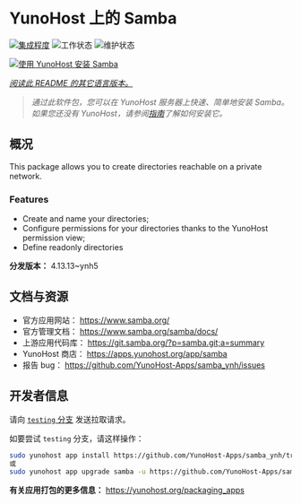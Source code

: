 <!--
注意：此 README 由 <https://github.com/YunoHost/apps/tree/master/tools/readme_generator> 自动生成
请勿手动编辑。
-->

# YunoHost 上的 Samba

[![集成程度](https://apps.yunohost.org/badge/integration/samba)](https://ci-apps.yunohost.org/ci/apps/samba/)
![工作状态](https://apps.yunohost.org/badge/state/samba)
![维护状态](https://apps.yunohost.org/badge/maintained/samba)

[![使用 YunoHost 安装 Samba](https://install-app.yunohost.org/install-with-yunohost.svg)](https://install-app.yunohost.org/?app=samba)

*[阅读此 README 的其它语言版本。](./ALL_README.md)*

> *通过此软件包，您可以在 YunoHost 服务器上快速、简单地安装 Samba。*  
> *如果您还没有 YunoHost，请参阅[指南](https://yunohost.org/install)了解如何安装它。*

## 概况

This package allows you to create directories reachable on a private network.

### Features

- Create and name your directories;
- Configure permissions for your directories thanks to the YunoHost permission view;
- Define readonly directories


**分发版本：** 4.13.13~ynh5
## 文档与资源

- 官方应用网站： <https://www.samba.org/>
- 官方管理文档： <https://www.samba.org/samba/docs/>
- 上游应用代码库： <https://git.samba.org/?p=samba.git;a=summary>
- YunoHost 商店： <https://apps.yunohost.org/app/samba>
- 报告 bug： <https://github.com/YunoHost-Apps/samba_ynh/issues>

## 开发者信息

请向 [`testing` 分支](https://github.com/YunoHost-Apps/samba_ynh/tree/testing) 发送拉取请求。

如要尝试 `testing` 分支，请这样操作：

```bash
sudo yunohost app install https://github.com/YunoHost-Apps/samba_ynh/tree/testing --debug
或
sudo yunohost app upgrade samba -u https://github.com/YunoHost-Apps/samba_ynh/tree/testing --debug
```

**有关应用打包的更多信息：** <https://yunohost.org/packaging_apps>
